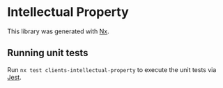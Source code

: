 # Intellectual Property

This library was generated with [Nx](https://nx.dev).

## Running unit tests

Run `nx test clients-intellectual-property` to execute the unit tests via [Jest](https://jestjs.io).
